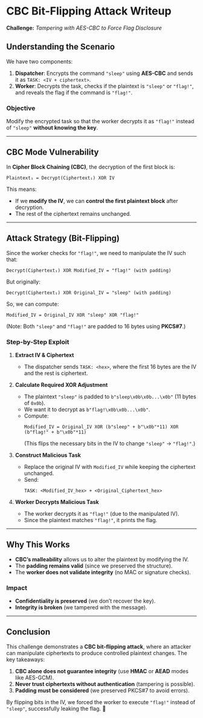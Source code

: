 # **CBC Bit-Flipping Attack Writeup**  
**Challenge:** *Tampering with AES-CBC to Force Flag Disclosure*  

## **Understanding the Scenario**
We have two components:
1. **Dispatcher**: Encrypts the command `"sleep"` using **AES-CBC** and sends it as `TASK: <IV + ciphertext>`.
2. **Worker**: Decrypts the task, checks if the plaintext is `"sleep"` or `"flag!"`, and reveals the flag if the command is `"flag!"`.

### **Objective**  
Modify the encrypted task so that the worker decrypts it as `"flag!"` instead of `"sleep"` **without knowing the key**.

---

## **CBC Mode Vulnerability**
In **Cipher Block Chaining (CBC)**, the decryption of the first block is:  
```
Plaintext₁ = Decrypt(Ciphertext₁) XOR IV
```
This means:
- If we **modify the IV**, we can **control the first plaintext block** after decryption.
- The rest of the ciphertext remains unchanged.

---

## **Attack Strategy (Bit-Flipping)**
Since the worker checks for `"flag!"`, we need to manipulate the IV such that:  
```
Decrypt(Ciphertext₁) XOR Modified_IV = "flag!" (with padding)
```
But originally:  
```
Decrypt(Ciphertext₁) XOR Original_IV = "sleep" (with padding)
```
So, we can compute:  
```
Modified_IV = Original_IV XOR "sleep" XOR "flag!"
```
(Note: Both `"sleep"` and `"flag!"` are padded to 16 bytes using **PKCS#7**.)

### **Step-by-Step Exploit**
1. **Extract IV & Ciphertext**  
   - The dispatcher sends `TASK: <hex>`, where the first 16 bytes are the IV and the rest is ciphertext.

2. **Calculate Required XOR Adjustment**  
   - The plaintext `"sleep"` is padded to `b"sleep\x0b\x0b...\x0b"` (11 bytes of `0x0b`).  
   - We want it to decrypt as `b"flag!\x0b\x0b...\x0b"`.  
   - Compute:  
     ```
     Modified_IV = Original_IV XOR (b"sleep" + b"\x0b"*11) XOR (b"flag!" + b"\x0b"*11)
     ```
     (This flips the necessary bits in the IV to change `"sleep"` → `"flag!"`.)

3. **Construct Malicious Task**  
   - Replace the original IV with `Modified_IV` while keeping the ciphertext unchanged.  
   - Send:  
     ```
     TASK: <Modified_IV_hex> + <Original_Ciphertext_hex>
     ```

4. **Worker Decrypts Malicious Task**  
   - The worker decrypts it as `"flag!"` (due to the manipulated IV).  
   - Since the plaintext matches `"flag!"`, it prints the flag.  

---

## **Why This Works**
- **CBC’s malleability** allows us to alter the plaintext by modifying the IV.  
- The **padding remains valid** (since we preserved the structure).  
- The **worker does not validate integrity** (no MAC or signature checks).  

### **Impact**
- **Confidentiality is preserved** (we don’t recover the key).  
- **Integrity is broken** (we tampered with the message).  

---

## **Conclusion**
This challenge demonstrates a **CBC bit-flipping attack**, where an attacker can manipulate ciphertexts to produce controlled plaintext changes. The key takeaways:
1. **CBC alone does not guarantee integrity** (use **HMAC** or **AEAD** modes like AES-GCM).  
2. **Never trust ciphertexts without authentication** (tampering is possible).  
3. **Padding must be considered** (we preserved PKCS#7 to avoid errors).  

By flipping bits in the IV, we forced the worker to execute `"flag!"` instead of `"sleep"`, successfully leaking the flag. 🚩
